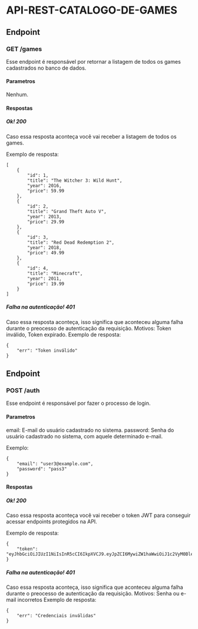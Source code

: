 # API-REST-CATALOGO-DE-GAMES

## Endpoint
### GET /games
Esse endpoint é responsável por retornar a listagem de todos os games cadastrados no banco de dados.
#### Parametros
Nenhum.
#### Respostas
##### Ok! 200
Caso essa resposta aconteça você vai receber a listagem de todos os games.

Exemplo de resposta:
```
[
    {
        "id": 1,
        "title": "The Witcher 3: Wild Hunt",
        "year": 2016,
        "price": 59.99
    },
    {
        "id": 2,
        "title": "Grand Theft Auto V",
        "year": 2013,
        "price": 29.99
    },
    {
        "id": 3,
        "title": "Red Dead Redemption 2",
        "year": 2018,
        "price": 49.99
    },
    {
        "id": 4,
        "title": "Minecraft",
        "year": 2011,
        "price": 19.99
    }
]
```
##### Falha na autenticação! 401
Caso essa resposta aconteça, isso significa que aconteceu alguma falha durante o preocesso de autenticação da requisição.
Motivos: Token inválido, Token expirado.
Exemplo de resposta:
```
{
    "err": "Token inválido"
}
```

## Endpoint
### POST /auth
Esse endpoint é responsável por fazer o processo de login.
#### Parametros
email: E-mail do usuário cadastrado no sistema.
password: Senha do usuário cadastrado no sistema, com aquele determinado e-mail.

Exemplo:
```
{
    "email": "user3@example.com",
    "password": "pass3"
}
```
#### Respostas
##### Ok! 200
Caso essa resposta aconteça você vai receber o token JWT para conseguir acessar endpoints protegidos na API.

Exemplo de resposta:
```
{
    "token": "eyJhbGciOiJIUzI1NiIsInR5cCI6IkpXVCJ9.eyJpZCI6MywiZW1haWwiOiJ1c2VyM0BleGFtcGxlLmNvbSIsImlhdCI6MTY4NjI2NjkxMywiZXhwIjoxNjg2MjY4NzEzfQ.kzQHtOD1PEcLS04f0F0TZgkb2HLFV0adtM5WbMtUZWM"
}
```
##### Falha na autenticação! 401
Caso essa resposta aconteça, isso significa que aconteceu alguma falha durante o preocesso de autenticação da requisição.
Motivos: Senha ou e-mail incorretos
Exemplo de resposta:
```
{
    "err": "Credenciais inválidas"
}
```
